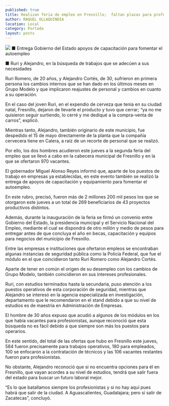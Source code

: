 ```yaml
---
published: true
title: Realizan feria de empleo en Fresnillo;  faltan plazas para profesionistas
author: RAQUEL OLLAQUINDIA
location: Local
category: Portada
layout: posts
---
```


![](http://i.imgur.com/mcFzSt7m.jpg)
■ Entrega Gobierno del Estado apoyos de capacitación para fomentar el autoempleo

■ Ruri y Alejandro, en la búsqueda de trabajos que se adecúen a sus necesidades

Ruri Romero, de 20 años, y Alejandro Cortés, de 30, sufrieron en primera persona los cambios internos que se han dado en los últimos meses en Grupo Modelo y que implicaron reajustes de personal y cambios en cuanto a su operación.

En el caso del joven Ruri, en el expendio de cerveza que tenía en su ciudad natal, Fresnillo, dejaron de llevarle el producto y tuvo que cerrar; “ya no me quisieron seguir surtiendo, lo cerré y me dediqué a la compra-venta de carros”, explicó.

Mientras tanto, Alejandro, también originario de este municipio, fue despedido el 15 de mayo directamente de la planta que la compañía cervecera tiene en Calera, a raíz de un recorte de personal que se realizó.

Por ello, los dos hombres acudieron este jueves a la segunda feria del empleo que se llevó a cabo en la cabecera municipal de Fresnillo y en la que se ofertaron 970 vacantes.

El gobernador Miguel Alonso Reyes informó que, aparte de los puestos de trabajo en empresas ya establecidas, en este evento también se realizó la entrega de apoyos de capacitación y equipamiento para fomentar el autoempleo.

En este rubro, precisó, fueron más de 2 millones 200 mil pesos los que se otorgaron este jueves a un total de 269 beneficiarios de 43 proyectos productivos distintos.

Además, durante la inauguración de la feria se firmó un convenio entre Gobierno del Estado, la presidencia municipal y el Servicio Nacional del Empleo, mediante el cual se dispondrá de otro millón y medio de pesos para entregar antes de que concluya el año en becas, capacitación y equipos para negocios del municipio de Fresnillo.

Entre las empresas e instituciones que ofertaron empleos se encontraban algunas instancias de seguridad pública como la Policía Federal, que fue el módulo en el que coincidieron tanto Ruri Romero como Alejandro Cortés.

Aparte de tener en común el origen de su desempleo con los cambios de Grupo Modelo, también coincidieron en sus intereses profesionales.

Ruri, con estudios terminados hasta la secundaria, puso atención a los puestos operativos de esta corporación de seguridad, mientras que Alejandro se interesó en la agencia especializada en investigación, departamento que le recomendaron en el stand debido a que su nivel de estudios es de maestría en Administración de Empresas.

El hombre de 30 años expuso que acudió a algunos de los módulos en los que había vacantes para profesionistas, aunque reconoció que esta búsqueda no es fácil debido a que siempre son más los puestos para operarios.

En este sentido, del total de las ofertas que hubo en Fresnillo este jueves,  584 fueron precisamente para trabajos operativos, 180 para empleados, 100 se enfocaron a la contratación de técnicos y las 106 vacantes restantes fueron para profesionistas.

No obstante, Alejandro reconoció que si no encuentra opciones para él en Fresnillo, que vayan acordes a su nivel de estudios, tendrá que salir fuera del estado para buscar un futuro laboral mejor.

“Es lo que batallamos siempre los profesionistas y si no hay aquí pues habrá que salir de la ciudad. A Aguascalientes, Guadalajara; pero sí salir de Zacatecas”, concluyó.
